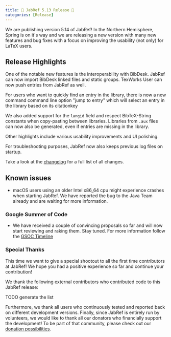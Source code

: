 ```yaml
---
title: 🌸 JabRef 5.13 Release 🌸
categories: [Release]
---
```


We are publishing version 5.14 of JabRef! In the Northern Hemisphere, Spring is on it's way and we are releasing a new version with many new features and bug fixes with a focus on improving the usability (not only) for LaTeX users.

## Release Highlights

One of the notable new features is the interoperability with BibDesk. JabRef can now import BibDesk linked files and static groups. TexWorks User can now push entries from JabRef as well.

For users who want to quickly find an entry in the library, there is now a new command command line option "jump to entry" which will select an entry in the library based on its citationkey

We also added support for the `langid` field and respect BibTeX-String constants when copy-pasting between libraries. Libraries from `.aux` files can now also be generated, even if entries are missing in the library.

Other highlights include various usability improvements and UI polishing.

For troubleshooting purposes, JabRef now also keeps previous log files on startup.

Take a look at the [changelog](https://github.com/JabRef/jabref/blob/main/CHANGELOG.md) for a full list of all changes.

## Known issues

- macOS users using an older Intel x86_64 cpu might experience crashes when starting JabRef. We have reported the bug to the Java Team already and are waiting for more information.

### Google Summer of Code

- We have received a couple of convincing proposals so far and will now start reviewing and raking them. Stay tuned. For more information follow the [GSOC Timeline](https://summerofcode.withgoogle.com/programs/2024)

### Special Thanks

This time we want to give a special shootout to all the first time contributors at JabRef! We hope you had a positive experience so far and continue your contribution!

We thank the following external contributors who contributed code to this JabRef release:

TODO generate the list

Furthermore, we thank all users who continuously tested and reported back on different development versions.
Finally, since JabRef is entirely run by volunteers, we would like to thank all our donators who financially support the development! To be part of that community, please check out our [donation possibilities](https://github.com/JabRef/jabref/wiki/Donations).
